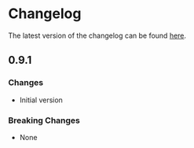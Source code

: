 # Changelog

The latest version of the changelog can be found [here](/Azure/bicep-registry-modules/blob/main/avm/res/purview/account/CHANGELOG.md).

## 0.9.1

### Changes

- Initial version

### Breaking Changes

- None
